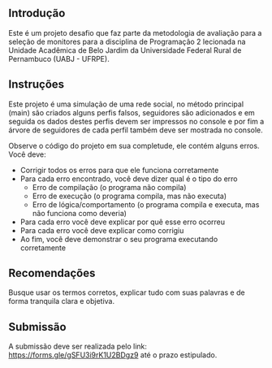 ## Introdução

Este é um projeto desafio que faz parte da metodologia de avaliação para a seleção de monitores para a disciplina de Programação 2 lecionada na Unidade Acadêmica de Belo Jardim da Universidade Federal Rural de Pernambuco (UABJ - UFRPE).

## Instruções

Este projeto é uma simulação de uma rede social, no método principal (main) são criados alguns perfis falsos, seguidores são adicionados e em seguida os dados destes perfis devem ser impressos no console e por fim a árvore de seguidores de cada perfil também deve ser mostrada no console.

Observe o código do projeto em sua completude, ele contém alguns erros. Você deve:
- Corrigir todos os erros para que ele funciona corretamente
- Para cada erro encontrado, você deve dizer qual é o tipo do erro
    - Erro de compilação (o programa não compila)
    - Erro de execução (o programa compila, mas não executa)
    - Erro de lógica/comportamento (o programa compila e executa, mas não funciona como deveria)
- Para cada erro você deve explicar por quê esse erro ocorreu
- Para cada erro você deve explicar como corrigiu
- Ao fim, você deve demonstrar o seu programa executando corretamente

## Recomendações

Busque usar os termos corretos, explicar tudo com suas palavras e de forma tranquila clara e objetiva.

## Submissão

A submissão deve ser realizada pelo link: https://forms.gle/gSFU3i9rK1U2BDgz9 até o prazo estipulado.